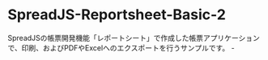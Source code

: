 # SpreadJS-Reportsheet-Basic-2
SpreadJSの帳票開発機能「レポートシート」で作成した帳票アプリケーションで、印刷、およびPDFやExcelへのエクスポートを行うサンプルです。 -
